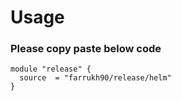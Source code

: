 # Usage

### Please copy paste below code 
```
module "release" {
  source  = "farrukh90/release/helm"
}
```
